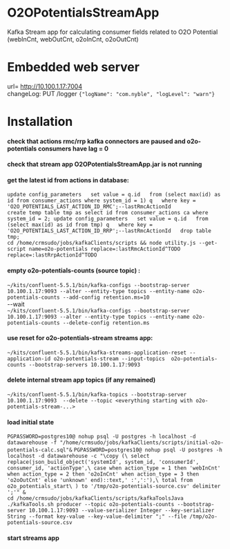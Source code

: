 # O2OPotentialsStreamApp
Kafka Stream app for calculating consumer fields related to O2O Potential (webInCnt, webOutCnt, o2oInCnt, o2oOutCnt)

# Embedded web server
url= http://10.100.1.17:7004  
changeLog: PUT /logger `{"logName": "com.nyble", "logLevel": "warn"}`


# Installation

#### check that actions rmc/rrp kafka connectors are paused and o2o-potentials consumers have lag = 0 

#### check that stream app O2OPotentialsStreamApp.jar is not running

#### get the latest id from actions in database:
`update config_parameters  
 set value = q.id  
 from (select max(id) as id from consumer_actions where system_id = 1) q  
 where key = 'O2O_POTENTIALS_LAST_ACTION_ID_RMC';--lastRmcActionId`  
 `create temp table tmp as select id from consumer_actions ca where system_id = 2;
  update config_parameters  
  set value = q.id  
  from (select max(id) as id from tmp) q  
  where key = 'O2O_POTENTIALS_LAST_ACTION_ID_RRP';--lastRmcActionId  
  drop table tmp;`  
`cd /home/crmsudo/jobs/kafkaClients/scripts && node utility.js --get-script name=o2o-potentials replace=:lastRmcActionId^TODO replace=:lastRrpActionId^TODO`  

#### empty o2o-potentials-counts (source topic) :  
`~/kits/confluent-5.5.1/bin/kafka-configs --bootstrap-server 10.100.1.17:9093 --alter --entity-type topics --entity-name o2o-potentials-counts --add-config retention.ms=10`  
--wait  
`~/kits/confluent-5.5.1/bin/kafka-configs --bootstrap-server 10.100.1.17:9093 --alter --entity-type topics --entity-name o2o-potentials-counts --delete-config retention.ms`  

#### use reset for o2o-potentials-stream streams app:
`~/kits/confluent-5.5.1/bin/kafka-streams-application-reset --application-id o2o-potentials-stream --input-topics  o2o-potentials-counts --bootstrap-servers 10.100.1.17:9093`

#### delete internal stream app topics (if any remained)  
`~/kits/confluent-5.5.1/bin/kafka-topics --bootstrap-server 10.100.1.17:9093  --delete --topic <everything starting with o2o-potentials-stream-...>`

#### load initial state
`PGPASSWORD=postgres10@ nohup psql -U postgres -h localhost -d datawarehouse -f "/home/crmsudo/jobs/kafkaClients/scripts/initial-o2o-potentials-calc.sql"&`
`PGPASSWORD=postgres10@ nohup psql -U postgres -h localhost -d datawarehouse -c "\copy (\
select replace(json_build_object('systemId', system_id, 'consumerId', consumer_id, 'actionType',\
case when action_type = 1 then 'webInCnt' when action_type = 2 then 'o2oInCnt' when action_type = 3 then 'o2oOutCnt' else 'unknown' end)::text,' :',':'),\
total from o2o_potentials_start\
) to '/tmp/o2o-potentials-source.csv' delimiter ';'" &`  
`cd /home/crmsudo/jobs/kafkaClients/scripts/kafkaToolsJava`
`./kafkaTools.sh producer --topic o2o-potentials-counts --bootstrap-server 10.100.1.17:9093 --value-serializer Integer --key-serializer String --format key-value --key-value-delimiter ";" --file /tmp/o2o-potentials-source.csv`

#### start streams app

